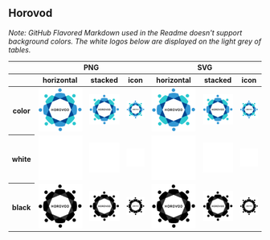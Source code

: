 ## Horovod

*Note: GitHub Flavored Markdown used in the Readme doesn't support background colors. The white logos below are displayed on the light grey of tables.*

<table class="logos-table">
	<thead>
		<tr>
			<th></th>
			<th colspan="3">PNG</th>
			<th colspan="3">SVG</th>
		</tr>
		<tr>
			<th></th>
			<th>horizontal</th>
			<th>stacked</th>
			<th>icon</th>
			<th>horizontal</th>
			<th>stacked</th>
			<th>icon</th>
		</tr>
	</thead>	
    <tbody>
		<tr>
			<th>color</th>
			<td><a href="horizontal/color/horovod-horizontal-color.png" download><img src="horizontal/color/horovod-horizontal-color.png" width="200"></a></td>
			<td><a href="stacked/color/horovod-stacked-color.png" download><img src="stacked/color/horovod-stacked-color.png" width="95"></a></td>
			<td><a href="icon/color/horovod-icon-color.png" download><img src="icon/color/horovod-icon-color.png" width="75"></a></td>
			<td><a href="horizontal/color/horovod-horizontal-color.svg" download><img src="horizontal/color/horovod-horizontal-color.svg" width="200"></a></td>
			<td><a href="stacked/color/horovod-stacked-color.svg" download><img src="stacked/color/horovod-stacked-color.svg" width="95"></a></td>
			<td><a href="icon/color/horovod-icon-color.png" download><img src="icon/color/horovod-icon-color.png" width="75"></a></td>
		</tr>
		<tr>
			<th>white</th>
			<td><a href="horizontal/white/horovod-horizontal-white.png" download><img src="horizontal/white/horovod-horizontal-white.png" width="200"></a></td>
			<td><a href="stacked/white/horovod-stacked-white.png" download><img src="stacked/white/horovod-stacked-white.png" width="95"></a></td>
			<td><a href="icon/white/horovod-icon-white.png" download><img src="icon/white/horovod-icon-white.png" width="75"></a></td>
			<td><a href="horizontal/white/horovod-horizontal-white.svg" download><img src="horizontal/white/horovod-horizontal-white.svg" width="200"></a></td>
			<td><a href="stacked/white/horovod-stacked-white.svg" download><img src="stacked/white/horovod-stacked-white.svg" width="95"></a></td>
			<td><a href="icon/white/horovod-icon-white.svg" download><img src="icon/white/horovod-icon-white.svg" width="75"></a></td>
		</tr>
		<tr>
			<th>black</th>
			<td><a href="horizontal/black/horovod-horizontal-black.png" download><img src="horizontal/black/horovod-horizontal-black.png" width="200"></a></td>
			<td><a href="stacked/black/horovod-stacked-black.png" download><img src="stacked/black/horovod-stacked-black.png" width="95"></a></td>
			<td><a href="icon/black/horovod-icon-black.png" download><img src="icon/black/horovod-icon-black.png" width="75"></a></td>
			<td><a href="horizontal/black/horovod-horizontal-black.svg" download><img src="horizontal/black/horovod-horizontal-black.svg" width="200"></a></td>
			<td><a href="stacked/black/horovod-stacked-black.svg" download><img src="stacked/black/horovod-stacked-black.svg" width="95"></a></td>
			<td><a href="icon/black/horovod-icon-black.svg" download><img src="icon/black/horovod-icon-black.svg" width="75"></a></td>
		</tr>
	</tbody>	
</table>


